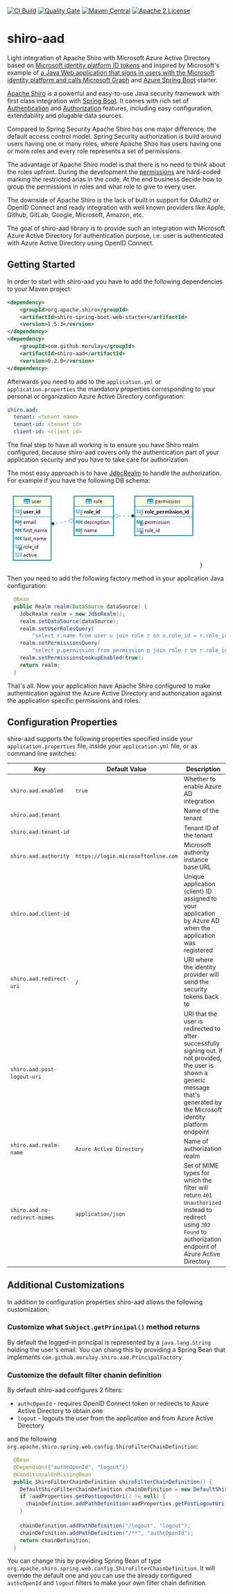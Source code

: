 [![CI Build](https://github.com/morulay/shiro-aad/workflows/CI%20Build/badge.svg)](https://github.com/morulay/shiro-aad/actions?query=workflow%3A%22CI+Build%22)
[![Quality Gate](https://sonarcloud.io/api/project_badges/measure?project=morulay_shiro-aad&metric=alert_status)](https://sonarcloud.io/dashboard?id=morulay_shiro-aad)
[![Maven Central](https://img.shields.io/maven-central/v/com.github.morulay/shiro-aad)](https://mvnrepository.com/artifact/com.github.morulay/shiro-aad)
[![Apache 2 License](https://img.shields.io/badge/license-Apache%202-blue.svg)](https://github.com/morulay/shiro-aad/blob/master/LICENSE)

# shiro-aad

Light integration of Apache Shiro with Microsoft Azure Active Directory based on [Microsoft identity platform ID tokens](https://docs.microsoft.com/en-us/azure/active-directory/develop/id-tokens) and inspired by Microsoft's example of [a Java Web application that signs in users with the Microsoft identity platform and calls Microsoft Graph](https://github.com/Azure-Samples/ms-identity-java-webapp/tree/master/msal-java-webapp-sample) and [Azure Spring Boot](https://github.com/microsoft/azure-spring-boot) starter.

[Apache Shiro](https://shiro.apache.org) is a powerful and easy-to-use Java security framework with first class integration with [Spring Boot](https://shiro.apache.org/spring-boot.html). It comes with rich set of [Authentication](https://shiro.apache.org/authentication-features.html) and [Authorization](https://shiro.apache.org/authorization-features.html) features, including easy configuration, extendability and plugable data sources.

Compared to Spring Security Apache Shiro has one major difference, the default access control model. Spring Security authorization is build around users having one or many roles, where Apache Shiro has users having one or more roles and every role represents a set of permissions.

The advantage of Apache Shiro model is that there is no need to think about the roles upfront. During the development the [permissions](https://shiro.apache.org/permissions.html) are hard-coded marking the restricted arias in the code. At the end business decide how to group the permissions in roles and what role to give to every user.

The downside of Apache Shiro is the lack of built in support for OAuth2 or OpenID Connect and ready integration with well known providers like Apple, Github, GitLab, Google, Microsoft, Amazon, etc.

The goal of shiro-aad library is to provide such an integration with Microsoft Azure Active Directory for authentication purpose, i.e. user is authenticated with Azure Active Directory using OpenID Connect.

## Getting Started

In order to start with shiro-aad you have to add the following dependencies to your Maven project:

```xml
<dependency>
    <groupId>org.apache.shiro</groupId>
    <artifactId>shiro-spring-boot-web-starter</artifactId>
    <version>1.5.3</version>
</dependency>
<dependency>
    <groupId>com.github.morulay</groupId>
    <artifactId>shiro-aad</artifactId>
    <version>0.2.0</version>
</dependency>
```

Afterwards you need to add to the `application.yml` or `application.properties` the mandatory properties corresponding to your personal or organization Azure Active Directory configuration:

```yml
shiro.aad:
  tenant: <tenant name>
  tenant-id: <tenant id>
  client-id: <client id>
```

The final step to have all working is to ensure you have Shiro realm configured, because shiro-aad covers only the authentication part of your application security and you have to take care for authorization.

The most easy approach is to have [JdbcRealm](https://shiro.apache.org/static/1.5.3/apidocs/org/apache/shiro/realm/jdbc/JdbcRealm.html) to handle the authorization. For example if you have the following DB schema:

![Sample Security Model](/images/sample-security-model.png))

Then you need to add the following factory method in your application Java configuration:

```java
  @Bean
  public Realm realm(DataSource dataSource) {
    JdbcRealm realm = new JdbcRealm();
    realm.setDataSource(dataSource);
    realm.setUserRolesQuery(
        "select r.name from user u join role r on u.role_id = r.role_id where u.email = ? ");
    realm.setPermissionsQuery(
        "select p.permission from permission p join role r on r.role_id = p.role_id where r.name = ? ");
    realm.setPermissionsLookupEnabled(true);
    return realm;
  }
```

That's all. Now your application have Apache Shiro configured to make authentication against the Azure Active Directory and authorization against the application specific permissions and roles.

## Configuration Properties

shiro-aad supports the following properties specified inside your `application.properties` file, inside your `application.yml` file, or as command line switches:

| Key                           | Default Value                       | Description                                                                                                                                                                          |
| ----------------------------- | ----------------------------------- | ------------------------------------------------------------------------------------------------------------------------------------------------------------------------------------ |
| `shiro.aad.enabled`           | `true`                              | Whether to enable Azure AD integration                                                                                                                                               |
| `shiro.aad.tenant`            |                                     | Name of the tenant                                                                                                                                                                   |
| `shiro.aad.tenant-id`         |                                     | Tenant ID of the tenant                                                                                                                                                              |
| `shiro.aad.authority`         | `https://login.microsoftonline.com` | Microsoft authority instance base URL                                                                                                                                                |
| `shiro.aad.client-id`         |                                     | Unique application (client) ID assigned to your application by Azure AD when the application was registered                                                                          |
| `shiro.aad.redirect-uri`      | `/`                                 | URI where the identity provider will send the security tokens back to                                                                                                                |
| `shiro.aad.post-logout-uri`   |                                     | URI that the user is redirected to after successfully signing out. If not provided, the user is shown a generic message that's generated by the Microsoft identity platform endpoint |
| `shiro.aad.realm-name`        | `Azure Active Directory`            | Name of authorization realm                                                                                                                                                          |
| `shiro.aad.no-redirect-mimes` | `application/json`                  | Set of MIME types for which the filter will return `401 Unauthorized` instead to redirect using `302 Found` to authorization endpoint of Azure Active Directory                      |

## Additional Customizations

In addition to configuration properties shiro-aad allows the following customization:

### Customize what `Subject.getPrincipal()` method returns

By default the logged-in principal is represented by a `java.lang.String` holding the user's email. You can chang this by providing a Spring Bean that implements `com.github.morulay.shiro.aad.PrincipalFactory`

### Customize the default filter chanin definition

By default shiro-aad configures 2 filters:

- `authcOpenId` - requires OpenID Connect token or redirects to Azure Active Directory to obtain one
- `logout` - logouts the user from the application and from Azure Active Directory

and the following `org.apache.shiro.spring.web.config.ShiroFilterChainDefinition`:

```java
  @Bean
  @DependsOn({"authcOpenId", "logout"})
  @ConditionalOnMissingBean
  public ShiroFilterChainDefinition shiroFilterChainDefinition() {
    DefaultShiroFilterChainDefinition chainDefinition = new DefaultShiroFilterChainDefinition();
    if (aadProperties.getPostLogoutUri() != null) {
      chainDefinition.addPathDefinition(aadProperties.getPostLogoutUri(), "anon");
    }

    chainDefinition.addPathDefinition("/logout", "logout");
    chainDefinition.addPathDefinition("/**", "authcOpenId");
    return chainDefinition;
  }
```

You can change this by providing Spring Bean of type `org.apache.shiro.spring.web.config.ShiroFilterChainDefinition`. It will override the default one and you can use the already configured `authcOpenId` and `logout` filters to make your own filter chain definition.
